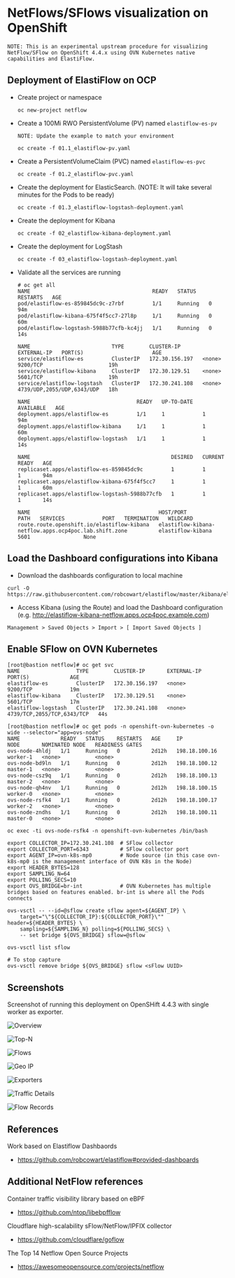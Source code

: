 # NetFlows/SFlows visualization on OpenShift
```
NOTE: This is an experimental upstream procedure for visualizing
NetFlow/SFlow on OpenShift 4.4.x using OVN Kubernetes native
capabilities and ElastiFlow.
```

## Deployment of ElastiFlow on OCP
- Create project or namespace
    ```
    oc new-project netflow
    ```
- Create a 100Mi RWO PersistentVolume (PV) named `elastiflow-es-pv`
    ```
    NOTE: Update the example to match your environment

    oc create -f 01.1_elastiflow-pv.yaml
    ```
- Create a PersistentVolumeClaim (PVC) named `elastiflow-es-pvc`
    ```
    oc create -f 01.2_elastiflow-pvc.yaml
    ```
- Create the deployment for ElasticSearch. (NOTE: It will take several minutes for the Pods to be ready)
    ```
    oc create -f 01.3_elastiflow-logstash-deployment.yaml
    ```
- Create the deployment for Kibana
    ```
    oc create -f 02_elastiflow-kibana-deployment.yaml
    ```
- Create the deployment for LogStash
    ```
    oc create -f 03_elastiflow-logstash-deployment.yaml
    ```
- Validate all the services are running
    ```
    # oc get all
    NAME                                       READY   STATUS    RESTARTS   AGE
    pod/elastiflow-es-859845dc9c-z7rbf         1/1     Running   0          94m
    pod/elastiflow-kibana-675f4f5cc7-27l8p     1/1     Running   0          60m
    pod/elastiflow-logstash-5988b77cfb-kc4jj   1/1     Running   0          14s

    NAME                          TYPE        CLUSTER-IP       EXTERNAL-IP   PORT(S)                      AGE
    service/elastiflow-es         ClusterIP   172.30.156.197   <none>        9200/TCP                     19h
    service/elastiflow-kibana     ClusterIP   172.30.129.51    <none>        5601/TCP                     19h
    service/elastiflow-logstash   ClusterIP   172.30.241.108   <none>        4739/UDP,2055/UDP,6343/UDP   18h

    NAME                                  READY   UP-TO-DATE   AVAILABLE   AGE
    deployment.apps/elastiflow-es         1/1     1            1           94m
    deployment.apps/elastiflow-kibana     1/1     1            1           60m
    deployment.apps/elastiflow-logstash   1/1     1            1           14s

    NAME                                             DESIRED   CURRENT   READY   AGE
    replicaset.apps/elastiflow-es-859845dc9c         1         1         1       94m
    replicaset.apps/elastiflow-kibana-675f4f5cc7     1         1         1       60m
    replicaset.apps/elastiflow-logstash-5988b77cfb   1         1         1       14s

    NAME                                         HOST/PORT                                               PATH   SERVICES            PORT   TERMINATION   WILDCARD
    route.route.openshift.io/elastiflow-kibana   elastiflow-kibana-netflow.apps.ocp4poc.lab.shift.zone          elastiflow-kibana   5601                 None
    ```

## Load the Dashboard configurations into Kibana
- Download the dashboards configuration to local machine
```
curl -O https://raw.githubusercontent.com/robcowart/elastiflow/master/kibana/elastiflow.kibana.7.5.x.ndjson
```

- Access Kibana (using the Route) and load the Dashboard configuration (e.g. http://elastiflow-kibana-netflow.apps.ocp4poc.example.com)
```
Management > Saved Objects > Import > [ Import Saved Objects ]
```

## Enable SFlow on OVN Kubernetes
```
[root@bastion netflow]# oc get svc
NAME                  TYPE        CLUSTER-IP       EXTERNAL-IP   PORT(S)             AGE
elastiflow-es         ClusterIP   172.30.156.197   <none>        9200/TCP            19m
elastiflow-kibana     ClusterIP   172.30.129.51    <none>        5601/TCP            17m
elastiflow-logstash   ClusterIP   172.30.241.108   <none>        4739/TCP,2055/TCP,6343/TCP   44s
```

```
[root@bastion netflow]# oc get pods -n openshift-ovn-kubernetes -o wide --selector="app=ovs-node"
NAME             READY   STATUS    RESTARTS   AGE     IP              NODE       NOMINATED NODE   READINESS GATES
ovs-node-4hldj   1/1     Running   0          2d12h   198.18.100.16   worker-1   <none>           <none>
ovs-node-bd9ln   1/1     Running   0          2d12h   198.18.100.12   master-1   <none>           <none>
ovs-node-csz9q   1/1     Running   0          2d12h   198.18.100.13   master-2   <none>           <none>
ovs-node-qh4nv   1/1     Running   0          2d12h   198.18.100.15   worker-0   <none>           <none>
ovs-node-rsfk4   1/1     Running   0          2d12h   198.18.100.17   worker-2   <none>           <none>
ovs-node-zndhs   1/1     Running   0          2d12h   198.18.100.11   master-0   <none>           <none>
```

```
oc exec -ti ovs-node-rsfk4 -n openshift-ovn-kubernetes /bin/bash

export COLLECTOR_IP=172.30.241.108  # SFlow collector
export COLLECTOR_PORT=6343          # SFlow collector port
export AGENT_IP=ovn-k8s-mp0         # Node source (in this case ovn-k8s-mp0 is the management interface of OVN K8s in the Node)
export HEADER_BYTES=128
export SAMPLING_N=64
export POLLING_SECS=10
export OVS_BRIDGE=br-int            # OVN Kubernetes has multiple bridges based on features enabled. br-int is where all the Pods connects

ovs-vsctl -- --id=@sflow create sflow agent=${AGENT_IP} \
    target="\"${COLLECTOR_IP}:${COLLECTOR_PORT}\"" header=${HEADER_BYTES} \
    sampling=${SAMPLING_N} polling=${POLLING_SECS} \
    -- set bridge ${OVS_BRIDGE} sflow=@sflow

ovs-vsctl list sflow
```

```
# To stop capture
ovs-vsctl remove bridge ${OVS_BRIDGE} sflow <sFlow UUID>
```
## Screenshots

Screenshot of running this deployment on OpenSHift 4.4.3 with single worker as exporter.

![Overview](screens/1-overview.png)

![Top-N](screens/2-top-n.png)

![Flows](screens/3-flows.png)

![Geo IP](screens/4-geo-ip.png)

![Exporters](screens/5-exporters.png)

![Traffic Details](screens/6-traffic-details.png)

![Flow Records](screens/7-flow-records.png)

## References

Work based on Elastiflow Dashbaords
- https://github.com/robcowart/elastiflow#provided-dashboards

## Additional NetFlow references 
Container traffic visibility library based on eBPF
- https://github.com/ntop/libebpfflow

Cloudflare high-scalability sFlow/NetFlow/IPFIX collector
- https://github.com/cloudflare/goflow

The Top 14 Netflow Open Source Projects
- https://awesomeopensource.com/projects/netflow
